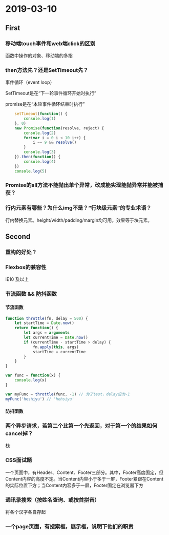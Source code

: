# 2019-03-10
## First
### 移动端touch事件和web端click的区别
函数中操作的对象、移动端的多指

### then方法先？还是SetTimeout先？
事件循环（event loop）

SetTimeout是在“下一轮事件循环开始时执行”

promise是在“本轮事件循环结束时执行”

```js
    setTimeout(function() {
        console.log(1)
    }, 0)
    new Promise(function(resolve, reject) {
        console.log(2)
        for(var i = 0 i < 10 i++) {
            i == 9 && resolve()
        }
        console.log(3)
    }).then(function() {
        console.log(4)
    })
    console.log(5)
```

### Promise的all方法不能抛出单个异常，改成能实现能抛异常并能被捕获？

### 行内元素有哪些？为什么img不是？“行块级元素”的专业术语？
行内替换元素。height/width/padding/margin均可用。效果等于块元素。

## Second
### 重构的好处？

### Flexbox的兼容性
IE10 及以上

### 节流函数 && 防抖函数
#### 节流函数
```js
function throttle(fn, delay = 500) {
    let startTime = Date.now()
    return function() {
        let args = arguments
        let currentTime = Date.now()
        if (currentTime - startTime > delay) {
            fn.apply(this, args)
            startTime = currentTime
        }
    }
}

var func = function(x) {
    console.log(x)
}

var myFunc = throttle(func, -1) // 为了test，delay设为-1
myFunc('heshiyu') // 'hehsiyu'
```
#### 防抖函数

### 两个异步请求，若第二个比第一个先返回，对于第一个的结果如何cancel掉？
栈

### CSS面试题
一个页面中，有Header、Content、Footer三部分。其中，Footer高度固定，但Content内容的高度不定。当Content内容小于多于一屏，Footer紧跟在Content的实际位置下方；当Content内容多于一屏，Footer固定在浏览器下方

### 通讯录搜索（按姓名查询、或按首拼音）
将各个汉字各自存起

### 一个page页面，有搜索框，展示框，说明下他们的职责